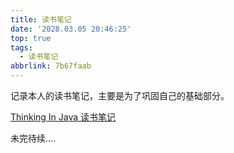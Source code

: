 ```yaml
---
title: 读书笔记
date: '2028.03.05 20:46:25'
top: true
tags:
  - 读书笔记
abbrlink: 7b67faab
---
```


记录本人的读书笔记，主要是为了巩固自己的基础部分。

[Thinking In Java 读书笔记](http://xiaweizi.cn/categories/Thinking-In-Java-%E8%AF%BB%E4%B9%A6%E7%AC%94%E8%AE%B0/)

未完待续....